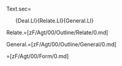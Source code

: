 Text.sec=<ol>{Deal.LI}{Relate.LI}{General.LI}</ol>

Relate.=[zF/Agt/00/Outline/Relate/0.md]

General.=[zF/Agt/00/Outline/General/0.md]

=[zF/Agt/00/Form/0.md]
